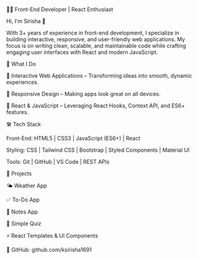 👩‍💻 Front-End Developer | React Enthusiast 

Hi, I'm Sirisha 👋

With 3+ years of experience in front-end development, I specialize in building interactive, responsive, and user-friendly web applications. My focus is on writing clean, scalable, and maintainable code while crafting engaging user interfaces with React and modern JavaScript.

🔭 What I Do

🎯 Interactive Web Applications – Transforming ideas into smooth, dynamic experiences.

🎯 Responsive Design – Making apps look great on all devices.

🎯 React & JavaScript – Leveraging React Hooks, Context API, and ES6+ features.

🛠️ Tech Stack

Front-End: HTML5 | CSS3 | JavaScript (ES6+) | React

Styling: CSS | Tailwind CSS | Bootstrap | Styled Components | Material UI

Tools: Git | GitHub | VS Code | REST APIs

🚀 Projects

🌤️ Weather App

✅ To-Do App

📝 Notes App

🎯 Simple Quiz

⚡ React Templates & UI Components

🔗 GitHub: github.com/ksirisha1691 
